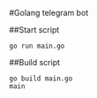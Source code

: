 #Golang telegram bot

##Start script

```
go run main.go
```


##Build script
```
go build main.go
main
```
